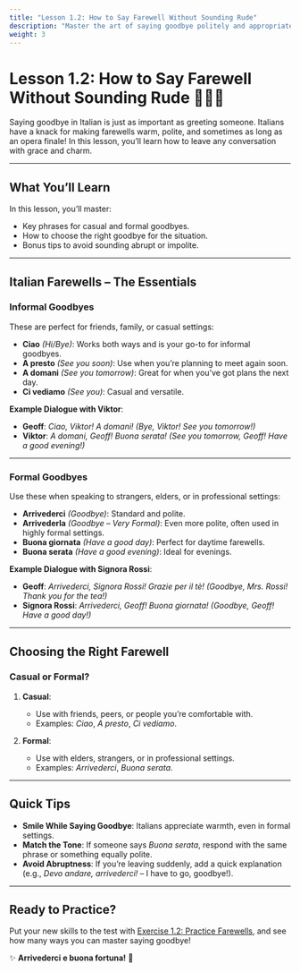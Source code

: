 ```yaml
---
title: "Lesson 1.2: How to Say Farewell Without Sounding Rude"
description: "Master the art of saying goodbye politely and appropriately in Italian."
weight: 3
---
```


# Lesson 1.2: How to Say Farewell Without Sounding Rude 👋🇮🇹  

Saying goodbye in Italian is just as important as greeting someone. Italians have a knack for making farewells warm, polite, and sometimes as long as an opera finale! In this lesson, you’ll learn how to leave any conversation with grace and charm.  

---

## What You’ll Learn  

In this lesson, you’ll master:  
- Key phrases for casual and formal goodbyes.  
- How to choose the right goodbye for the situation.  
- Bonus tips to avoid sounding abrupt or impolite.  

---

## Italian Farewells – The Essentials  

### Informal Goodbyes  

These are perfect for friends, family, or casual settings:  

- **Ciao** *(Hi/Bye)*: Works both ways and is your go-to for informal goodbyes.  
- **A presto** *(See you soon)*: Use when you’re planning to meet again soon.  
- **A domani** *(See you tomorrow)*: Great for when you’ve got plans the next day.  
- **Ci vediamo** *(See you)*: Casual and versatile.  

**Example Dialogue with Viktor**:  
- **Geoff**: *Ciao, Viktor! A domani!* *(Bye, Viktor! See you tomorrow!)*  
- **Viktor**: *A domani, Geoff! Buona serata!* *(See you tomorrow, Geoff! Have a good evening!)*  

---

### Formal Goodbyes  

Use these when speaking to strangers, elders, or in professional settings:  

- **Arrivederci** *(Goodbye)*: Standard and polite.  
- **Arrivederla** *(Goodbye – Very Formal)*: Even more polite, often used in highly formal settings.  
- **Buona giornata** *(Have a good day)*: Perfect for daytime farewells.  
- **Buona serata** *(Have a good evening)*: Ideal for evenings.  

**Example Dialogue with Signora Rossi**:  
- **Geoff**: *Arrivederci, Signora Rossi! Grazie per il tè!* *(Goodbye, Mrs. Rossi! Thank you for the tea!)*  
- **Signora Rossi**: *Arrivederci, Geoff! Buona giornata!* *(Goodbye, Geoff! Have a good day!)*  

---

## Choosing the Right Farewell  

### Casual or Formal?  

1. **Casual**:  
   - Use with friends, peers, or people you’re comfortable with.  
   - Examples: *Ciao*, *A presto*, *Ci vediamo*.  

2. **Formal**:  
   - Use with elders, strangers, or in professional settings.  
   - Examples: *Arrivederci*, *Buona serata*.  

---

## Quick Tips  

- **Smile While Saying Goodbye**: Italians appreciate warmth, even in formal settings.  
- **Match the Tone**: If someone says *Buona serata*, respond with the same phrase or something equally polite.  
- **Avoid Abruptness**: If you’re leaving suddenly, add a quick explanation (e.g., *Devo andare, arrivederci!* – I have to go, goodbye!).  

---

## Ready to Practice?  

Put your new skills to the test with [Exercise 1.2: Practice Farewells](../exercise1.2/), and see how many ways you can master saying goodbye!  

✨ **Arrivederci e buona fortuna!** 🌟  
